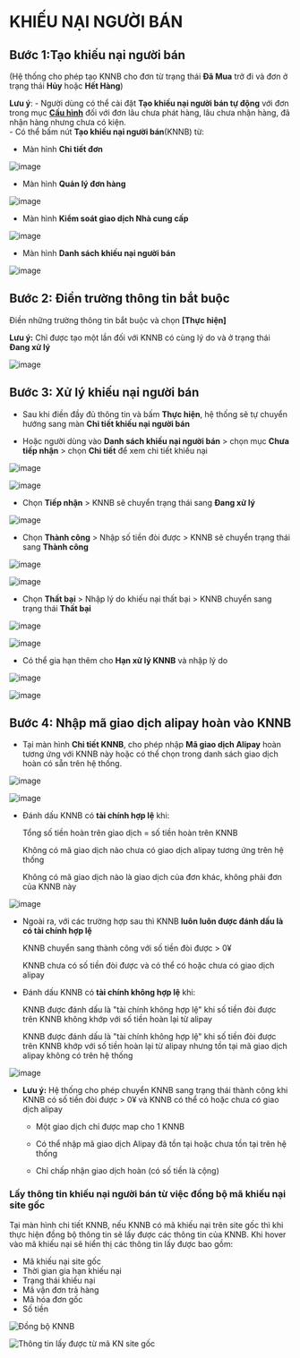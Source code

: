 # KHIẾU NẠI NGƯỜI BÁN
## Bước 1:Tạo khiếu nại người bán 
(Hệ thống cho phép tạo KNNB cho đơn từ trạng thái **Đã Mua** trở đi và đơn ở trạng thái **Hủy** hoặc **Hết Hàng**) 

**Lưu ý**:
     - Người dùng có thể cài đặt **Tạo khiếu nại người bán tự động** với đơn trong mục **[Cấu hình](https://hd.gobiz.vn/m5/cauhinhnangcao)** đối với đơn lâu chưa phát hàng, lâu chưa nhận hàng, đã nhận hàng nhưng chưa có kiện.   
     - 
Có thể bấm nút **Tạo khiếu nại người bán**(KNNB) từ:

  - Màn hình **Chi tiết đơn**
  
![image](https://user-images.githubusercontent.com/75475064/104262053-5c59bd00-54b9-11eb-80ec-689900976c6d.png)

  - Màn hình **Quản lý đơn hàng**
  
![image](https://user-images.githubusercontent.com/75475064/101886935-caffde00-3bce-11eb-925b-53af342e652a.png)

  - Màn hình **Kiểm soát giao dịch Nhà cung cấp**

![image](https://user-images.githubusercontent.com/75475064/101887064-f4b90500-3bce-11eb-9f88-03e7bbece1a9.png)

  - Màn hình **Danh sách khiếu nại người bán**
  
![image](https://user-images.githubusercontent.com/75475064/101886822-9c820300-3bce-11eb-8d2c-648fccec3eb8.png)



## Bước 2: Điền trường thông tin bắt buộc
  
  Điền những trường thông tin bắt buộc và chọn **[Thực hiện]**
  
  **Lưu ý:** Chỉ được tạo một lần đối với KNNB có cùng lý do và ở trạng thái **Đang xử lý**
 
 ![image](https://user-images.githubusercontent.com/75475064/101887687-ca1b7c00-3bcf-11eb-9588-fef7da1f58d4.png)



## Bước 3: Xử lý khiếu nại người bán

  * Sau khi điền đầy đủ thông tin và bấm **Thực hiện**, hệ thống sẽ tự chuyển hướng sang màn **Chi tiết khiếu nại người bán** 
  
  * Hoặc người dùng vào **Danh sách khiếu nại người bán** > chọn mục **Chưa tiếp nhận** > chọn **Chi tiết** để xem chi tiết khiếu nại

![image](https://user-images.githubusercontent.com/75475064/101887975-2bdbe600-3bd0-11eb-95d1-c98316a14c2d.png)

![image](https://user-images.githubusercontent.com/75475064/101981188-9b6bd700-3c9d-11eb-89ef-a8a9cdb3df22.png)

  * Chọn **Tiếp nhận** > KNNB sẽ chuyển trạng thái sang **Đang xử lý**
 
![image](https://user-images.githubusercontent.com/75475064/101892134-96435500-3bd5-11eb-9df7-eb2d4d6173eb.png)

  * Chọn **Thành công** > Nhập số tiền đòi được >  KNNB sẽ chuyển trạng thái sang **Thành công**

![image](https://user-images.githubusercontent.com/75475064/101892342-d86c9680-3bd5-11eb-8dc8-ba7a78158eea.png)

![image](https://user-images.githubusercontent.com/75475064/101892600-2d101180-3bd6-11eb-8187-1afe0db9d5ec.png)

  * Chọn **Thất bại** > Nhập lý do khiếu nại thất bại > KNNB chuyển sang trạng thái **Thất  bại**

![image](https://user-images.githubusercontent.com/75475064/101892442-f89c5580-3bd5-11eb-96b8-8f08299dd06b.png)

![image](https://user-images.githubusercontent.com/75475064/101892826-73fe0700-3bd6-11eb-86ec-bc1759b680b0.png)

  * Có thể gia hạn thêm cho **Hạn xử lý KNNB** và nhập lý do

![image](https://user-images.githubusercontent.com/75475064/101891908-419fda00-3bd5-11eb-8e51-c832c99b876b.png)

![image](https://user-images.githubusercontent.com/75475064/101891959-53817d00-3bd5-11eb-8dc9-83b37f2562f9.png)



## Bước 4: Nhập mã giao dịch alipay hoàn vào KNNB

  * Tại màn hình **Chi tiết KNNB**, cho phép nhập **Mã giao dịch Alipay** hoàn tương ứng với KNNB này hoặc có thể chọn trong danh sách giao dịch hoàn có sẵn trên hệ thống.
  
![image](https://user-images.githubusercontent.com/75475064/101893038-c17a7400-3bd6-11eb-83b3-6b6e9e84e86c.png)

![image](https://user-images.githubusercontent.com/75475064/101893149-ec64c800-3bd6-11eb-9db2-883216aeefcd.png)

  * Đánh dấu KNNB có **tài chính hợp lệ** khi: 
  
     Tổng số tiền hoàn trên giao dịch = số tiền hoàn trên KNNB
    
     Không có mã giao dịch nào chưa có giao dịch alipay tương ứng trên hệ thống
    
     Không có mã giao dịch nào là giao dịch của đơn khác, không phải đơn của KNNB này
    
![image](https://user-images.githubusercontent.com/75475064/102747515-fe8ef500-4392-11eb-967d-d4b9f4883d92.png)
 
  * Ngoài ra, với các trường hợp sau thì KNNB **luôn luôn được đánh dấu là có tài chính hợp lệ** 
   
     KNNB chuyển sang thành công với số tiền đòi được > 0¥    
    
     KNNB chưa có số tiền đòi được và có thể có hoặc chưa có giao dịch alipay

  * Đánh dấu KNNB có **tài chính không hợp lệ** khi:
  
     KNNB được đánh dấu là "tài chính không hợp lệ" khi số tiền đòi được trên KNNB không khớp với số tiền hoàn lại từ alipay
    
     KNNB được đánh dấu là "tài chính không hợp lệ" khi số tiền đòi được trên KNNB khớp với số tiền hoàn lại từ alipay nhưng tồn tại mã giao dịch alipay không có trên hệ thống
    
![image](https://user-images.githubusercontent.com/75475064/102748041-09965500-4394-11eb-9862-7725b4192158.png)

  * **Lưu ý:** Hệ thống cho phép chuyển KNNB sang trạng thái thành công khi KNNB có số tiền đòi được > 0¥ và KNNB có thể có hoặc chưa có giao dịch alipay
  
    - Một giao dịch chỉ được map cho 1 KNNB
    
    - Có thể nhập mã giao dịch Alipay đã tồn tại hoặc chưa tồn tại trên hệ thống
    
    - Chỉ chấp nhận giao dịch hoàn (có số tiền là cộng)

### Lấy thông tin khiếu nại người bán từ việc đồng bộ mã khiếu nại site gốc
Tại màn hình chi tiết KNNB, nếu KNNB có mã khiếu nại trên site gốc thì khi thực hiện đồng bộ thông tin sẽ lấy được các thông tin của KNNB. Khi hover vào mã khiếu nại sẽ hiển thị các thông tin lấy được bao gồm:
- Mã khiếu nại site gốc
- Thời gian gia hạn khiếu nại
- Trạng thái khiếu nại 
- Mã vận đơn trả hàng
- Mã hóa đơn gốc
- Số tiền

![Đồng bộ KNNB](https://user-images.githubusercontent.com/76998374/104545995-d4f97e80-565d-11eb-87f5-4868ec1af481.png)

![Thông tin lấy được từ mã KN site gốc](https://user-images.githubusercontent.com/76998374/104546329-839dbf00-565e-11eb-90b6-f6e008543fd2.png)




